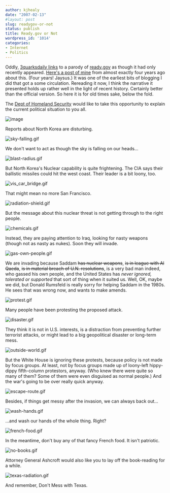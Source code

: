 ```yaml
---
author: kjhealy
date: "2007-02-13"
#layout: post
slug: readygov-or-not
status: publish
title: Ready.gov or Not
wordpress_id: '1014'
categories:
- Internet
- Politics
---
```


Oddly, [3quarksdaily links](http://3quarksdaily.blogs.com/3quarksdaily/2007/02/homeland_securi.html) to a parody of [ready.gov](http://www.ready.gov/) as though it had only recently appeared. [Here's a post of mine](http://www.kieranhealy.org/blog/archives/2003/02/20/public-service-announcement) from almost exactly four years ago about this. (Four years! Jaysus.) It was one of the earliest bits of blogging I did that got a some circulation. Rereading it now, I think the narrative it presented holds up rather well in the light of recent history. Certainly better than the official version. So here it is for old times sake, below the fold.

The [Dept of Homeland Security](http://www.ready.gov) would like to take this opportunity to explain the current political situation to you all.

![image](http://www.kieranhealy.org/files/misc/warnings/media.gif)

Reports about North Korea are disturbing.

![sky-falling.gif](http://www.kieranhealy.org/files/misc/warnings/sky-falling.gif)

We don't want to act as though the sky is falling on our heads…

![blast-radius.gif](http://www.kieranhealy.org/files/misc/warnings/blast-radius.gif)

But North Korea's Nuclear capability is quite frightening. The CIA says their ballistic missiles could hit the west coast. Their leader is a bit loony, too.

![vis\_car\_bridge.gif](http://www.kieranhealy.org/files/misc/warnings/vis_car_bridge.gif)

That might mean no more San Francisco.

![radiation-shield.gif](http://www.kieranhealy.org/files/misc/warnings/radiation-shield.gif)

But the message about this nuclear threat is not getting through to the right people.

![chemicals.gif](http://www.kieranhealy.org/files/misc/warnings/chemicals.gif)

Instead, they are paying attention to Iraq, looking for nasty weapons (though not as nasty as nukes). Soon they will invade.

![gas-own-people.gif](http://www.kieranhealy.org/files/misc/warnings/gas-own-people.gif)

We are invading because Saddam ~~has nuclear weapons~~, ~~is in league with Al Qaeda~~, ~~is in material breach of U.N. resolutions~~, is a very bad man indeed, who gassed his own people, and the United States has *never ignored, tolerated or supported* that sort of thing when it suited us. Well, OK, maybe we did, but Donald Rumsfeld is really sorry for helping Saddam in the 1980s. He sees that was wrong now, and wants to make amends.

![protest.gif](http://www.kieranhealy.org/files/misc/warnings/protest.gif)

Many people have been protesting the proposed attack.

![disaster.gif](http://www.kieranhealy.org/files/misc/warnings/disaster.gif)

They think it is not in U.S. interests, is a distraction from preventing further terrorist attacks, or might lead to a big geopolitical disaster or long-term mess.

![outside-world.gif](http://www.kieranhealy.org/files/misc/warnings/outside-world.gif)

But the White House is ignoring these protests, because policy is not made by focus groups. At least, not by focus groups made up of loony-left hippy-dippy fifth-column protestors, anyway. (Who knew there were quite so many of them? Some of them were even disguised as normal people.) And the war's going to be over really quick anyway.

![escape-route.gif](http://www.kieranhealy.org/files/misc/warnings/escape-route.gif)

Besides, if things get messy after the invasion, we can always back out…

![wash-hands.gif](http://www.kieranhealy.org/files/misc/warnings/wash-hands.gif)

...and wash our hands of the whole thing. Right?

![french-food.gif](http://www.kieranhealy.org/files/misc/warnings/french-food.gif)

In the meantime, don't buy any of that fancy French food. It isn't patriotic.

![no-books.gif](http://www.kieranhealy.org/files/misc/warnings/no-books.gif)

Attorney General Ashcroft would also like you to lay off the book-reading for a while.

![texas-radiation.gif](http://www.kieranhealy.org/files/misc/warnings/texas-radiation.gif)

And remember, Don't Mess with Texas.

